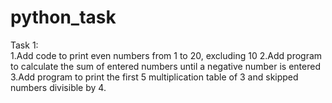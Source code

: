 # python_task
Task 1:
<br>
   1.Add code to print even numbers from 1 to 20, excluding 10
   2.Add program to calculate the sum of entered numbers until a negative number is entered
   3.Add program to print the first 5 multiplication table of 3 and skipped numbers divisible by 4.

